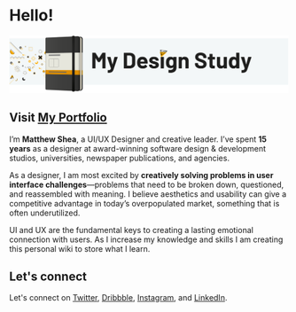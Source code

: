 # Hello!

![](.gitbook/assets/banner.png)

## Visit [My Portfolio](http://www.matthewsheadesign.com)

I’m **Matthew Shea**, a UI/UX Designer and creative leader. I’ve spent **15 years** as a designer at award-winning software design & development studios, universities, newspaper publications, and agencies.

As a designer, I am most excited by **creatively solving problems in user interface challenges**—problems that need to be broken down, questioned, and reassembled with meaning. I believe aesthetics and usability can give a competitive advantage in today’s overpopulated market, something that is often underutilized. 

UI and UX are the fundamental keys to creating a lasting emotional connection with users. As I increase my knowledge and skills I am creating this personal wiki to store what I learn.

## Let's connect

Let's connect on [Twitter](https://twitter.com/Matthew_J_Shea), [Dribbble](https://dribbble.com/Mshea), [Instagram](https://www.instagram.com/matthew.shea.design/), and [LinkedIn](https://www.linkedin.com/in/matthew-james-shea/).

